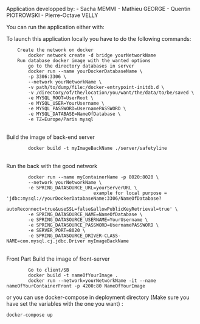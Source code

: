 Application developped by:
    - Sacha MEMMI
    - Mathieu GEORGE
    - Quentin PIOTROWSKI
    - Pierre-Octave VELLY

You can run the application either with:

To launch this application locally you have to do the following commands:
```
    Create the network on docker
        docker network create -d bridge yourNetworkName
    Run database docker image with the wanted options
        go to the directory databases in server 
        docker run --name yourDockerDatabaseName \
        -p 3306:3306 \
        --network yourNetworkName \
        -v path/to/dump/file:/docker-entrypoint-initdb.d \
        -v /directory/of/the/location/you/want/the/data/to/be/saved \ 
        -e MYSQL_ROOT=UserRoot \
        -e MYSQL_USER=YourUsername \
        -e MYSQL_PASSWORD=UsernamePASSWORD \
        -e MYSQL_DATABASE=NameOfDatabase \
        -e TZ=Europe/Paris mysql
```
\
    Build the image of back-end server
    
```
        docker build -t myImageBackName ./server/safetyline
```
\
    Run the back with the good network
```
        docker run --name myContainerName -p 8020:8020 \
        --network yourNetworkName \
        -e SPRING_DATASOURCE_URL=yourServerURL \
                                example for local purpose = 'jdbc:mysql://yourDockerDatabaseName:3306/NameOfDatabase?
                                                    autoReconnect=true&useSSL=false&allowPublicKeyRetrieval=true' \
        -e SPRING_DATASOURCE_NAME=NameOfDatabase \
        -e SPRING_DATASOURCE_USERNAME=YourUsername \
        -e SPRING_DATASOURCE_PASSWORD=UsernamePASSWORD \
        -e SERVER_PORT=8020 \
        -e SPRING_DATASOURCE_DRIVER-CLASS-NAME=com.mysql.cj.jdbc.Driver myImageBackName
```
\
    Front Part
    Build the image of front-server
```
        Go to client/SB
        docker build -t nameOfYourImage .
        docker run --network=yourNetworkName -it --name nameOfYourContainerFront -p 4200:80 NameOfYourImage
```
or you can use docker-compose in deployment directory (Make sure you have set the variables with the one you want) : 
```
docker-compose up
``` 

